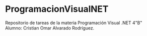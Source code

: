 # ProgramacionVisualNET
Repositorio de tareas de la materia Programación Visual .NET 4"B"      
Alumno: Cristian Omar Alvarado Rodríguez. 
